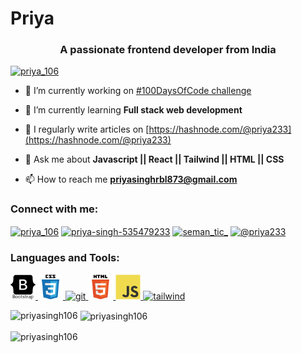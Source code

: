 <h1>Priya</h1>
<h3 align="center">A passionate frontend developer from India</h3>

<p align="left"> <a href="https://twitter.com/priya_106" target="blank"><img src="https://img.shields.io/twitter/follow/priya_106?logo=twitter&style=for-the-badge" alt="priya_106" /></a> </p>

- 🔭 I’m currently working on [#100DaysOfCode challenge](https://github.com/priyasingh106/100DaysOfCode)

- 🌱 I’m currently learning **Full stack web development**

- 📝 I regularly write articles on [https://hashnode.com/@priya233](https://hashnode.com/@priya233)

- 💬 Ask me about **Javascript || React || Tailwind || HTML || CSS**

- 📫 How to reach me **priyasinghrbl873@gmail.com**

<h3 align="left">Connect with me:</h3>
<p align="left">
<a href="https://twitter.com/priya_106" target="blank"><img align="center" src="https://raw.githubusercontent.com/rahuldkjain/github-profile-readme-generator/master/src/images/icons/Social/twitter.svg" alt="priya_106" height="30" width="40" /></a>
<a href="https://linkedin.com/in/priya-singh-535479233" target="blank"><img align="center" src="https://raw.githubusercontent.com/rahuldkjain/github-profile-readme-generator/master/src/images/icons/Social/linked-in-alt.svg" alt="priya-singh-535479233" height="30" width="40" /></a>
<a href="https://instagram.com/seman_tic_" target="blank"><img align="center" src="https://raw.githubusercontent.com/rahuldkjain/github-profile-readme-generator/master/src/images/icons/Social/instagram.svg" alt="seman_tic_" height="30" width="40" /></a>
<a href="https://hashnode.com/@priya233" target="blank"><img align="center" src="https://raw.githubusercontent.com/rahuldkjain/github-profile-readme-generator/master/src/images/icons/Social/hashnode.svg" alt="@priya233" height="30" width="40" /></a>
</p>

<h3 align="left">Languages and Tools:</h3>
<p align="left"> <a href="https://getbootstrap.com" target="_blank" rel="noreferrer"> <img src="https://raw.githubusercontent.com/devicons/devicon/master/icons/bootstrap/bootstrap-plain-wordmark.svg" alt="bootstrap" width="40" height="40"/> </a> <a href="https://www.w3schools.com/css/" target="_blank" rel="noreferrer"> <img src="https://raw.githubusercontent.com/devicons/devicon/master/icons/css3/css3-original-wordmark.svg" alt="css3" width="40" height="40"/> </a> <a href="https://git-scm.com/" target="_blank" rel="noreferrer"> <img src="https://www.vectorlogo.zone/logos/git-scm/git-scm-icon.svg" alt="git" width="40" height="40"/> </a> <a href="https://www.w3.org/html/" target="_blank" rel="noreferrer"> <img src="https://raw.githubusercontent.com/devicons/devicon/master/icons/html5/html5-original-wordmark.svg" alt="html5" width="40" height="40"/> </a> <a href="https://developer.mozilla.org/en-US/docs/Web/JavaScript" target="_blank" rel="noreferrer"> <img src="https://raw.githubusercontent.com/devicons/devicon/master/icons/javascript/javascript-original.svg" alt="javascript" width="40" height="40"/> </a> <a href="https://tailwindcss.com/" target="_blank" rel="noreferrer"> <img src="https://www.vectorlogo.zone/logos/tailwindcss/tailwindcss-icon.svg" alt="tailwind" width="40" height="40"/> </a> </p>

<p><img align="left" src="https://github-readme-stats.vercel.app/api/top-langs?username=priyasingh106&show_icons=true&locale=en&layout=compact" alt="priyasingh106" /></p>

<p>&nbsp;<img align="center" src="https://github-readme-stats.vercel.app/api?username=priyasingh106&show_icons=true&locale=en" alt="priyasingh106" /></p>

<p><img align="center" src="https://github-readme-streak-stats.herokuapp.com/?user=priyasingh106&" alt="priyasingh106" /></p>


